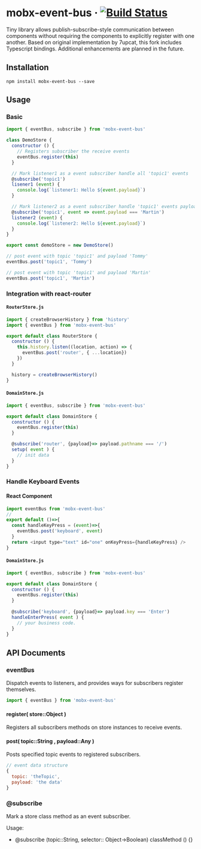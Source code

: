 # mobx-event-bus &middot; [![Build Status](https://travis-ci.org/7upcat/mobx-event-bus.svg?branch=master)](https://travis-ci.org/7upcat/mobx-event-bus)

Tiny library allows publish-subscribe-style communication between components without requiring the components to explicitly register with one another.
Based on original implementation by 7upcat, this fork includes Typescript bindings. Additional enhancements are planned in the future.

## Installation

`npm install mobx-event-bus --save`

## Usage

### Basic

```javascript
import { eventBus, subscribe } from 'mobx-event-bus'

class DemoStore {
  constructor () {
    // Registers subscriber the receive events
    eventBus.register(this)
  }

  // Mark listener1 as a event subscriber handle all 'topic1' events
  @subscribe('topic1')
  lisener1 (event) {
    console.log(`listener1: Hello ${event.payload}`)
  }

  // Mark listener2 as a event subscriber handle 'topic1' events payload match 'Martin'
  @subscribe('topic1', event => event.payload === 'Martin')
  listener2 (event) {
    console.log(`listener2: Hello ${event.payload}`)
  }
}

export const demoStore = new DemoStore()

// post event with topic 'topic1' and payload 'Tommy'
eventBus.post('topic1', 'Tommy')

// post event with topic 'topic1' and payload 'Martin'
eventBus.post('topic1', 'Martin')

```

### Integration with react-router

#### `RouterStore.js`

```javascript
import { createBrowserHistory } from 'history'
import { eventBus } from 'mobx-event-bus'

export default class RouterStore {
  constructor () {
    this.history.listen((location, action) => {
      eventBus.post('router', { ...location})
    })
  }

  history = createBrowserHistory()
}
```

#### `DomainStore.js`

```javascript
import { eventBus, subscribe } from 'mobx-event-bus'

export default class DomainStore {
  constructor () {
    eventBus.register(this)
  }

  @subscribe('router', {payload}=> payload.pathname === '/')
  setup( event ) {
    // init data
  }
}
```
### Handle Keyboard Events

#### React Component
```javascript
import eventBus from 'mobx-event-bus'
// 
export default ()=>{
  const handleKeyPress = (event)=>{
    eventBus.post('keyboard', event)
  }
  return <input type="text" id="one" onKeyPress={handleKeyPress} />
}
```

#### `DomainStore.js`

```javascript
import { eventBus, subscribe } from 'mobx-event-bus'

export default class DomainStore {
  constructor () {
    eventBus.register(this)
  }
  
  @subscribe('keyboard', {payload}=> payload.key === 'Enter')
  handleEnterPress( event ) {
    // your business code.
  }
}
```

## API Documents

### eventBus

Dispatch events to listeners, and provides ways for subscribers register themselves.

```javascript
import { eventBus } from 'mobx-event-bus'
```

#### register( store::Object )

Registers all subscribers methods on store instances to receive events.

#### post( topic::String , payload::Any )

Posts specified topic events to registered subscribers.

```javascript
// event data structure
{
  topic: 'theTopic',
  payload: 'the data'
}
```
### @subscribe

Mark a store class method as an event subscriber.

Usage:
 - @subscribe (topic::String, selector:: Object->Boolean) classMethod () {}



